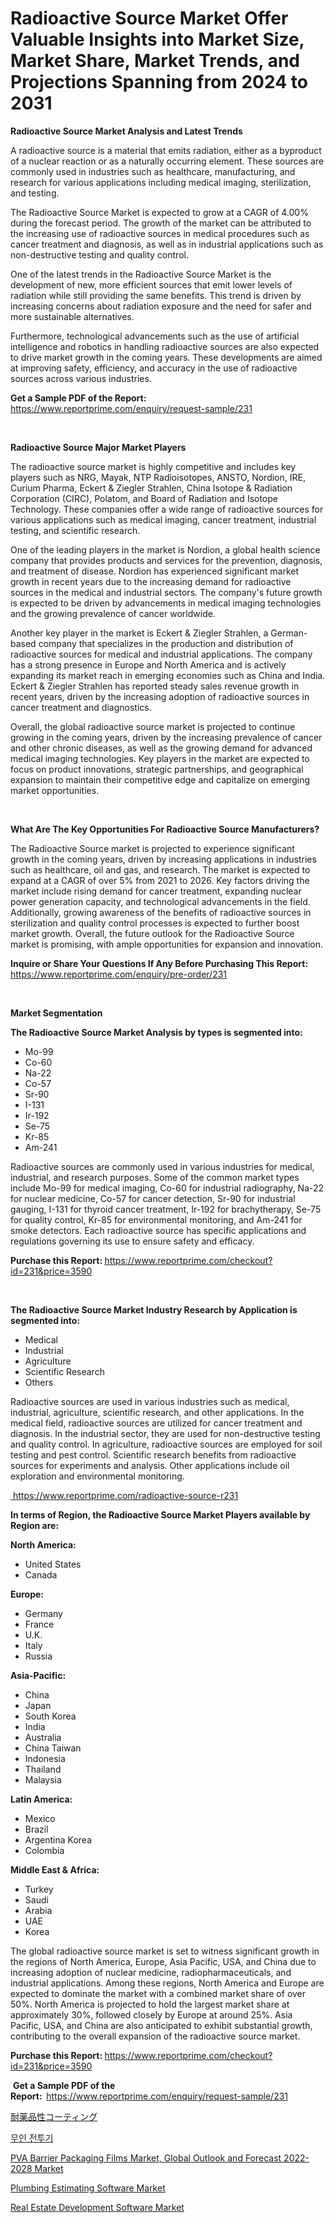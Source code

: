 <p><h1>Radioactive Source Market Offer Valuable Insights into Market Size, Market Share, Market Trends, and Projections Spanning from 2024 to 2031</h1></p><p><strong>Radioactive Source Market Analysis and Latest Trends</strong></p>
<p><p>A radioactive source is a material that emits radiation, either as a byproduct of a nuclear reaction or as a naturally occurring element. These sources are commonly used in industries such as healthcare, manufacturing, and research for various applications including medical imaging, sterilization, and testing.</p><p>The Radioactive Source Market is expected to grow at a CAGR of 4.00% during the forecast period. The growth of the market can be attributed to the increasing use of radioactive sources in medical procedures such as cancer treatment and diagnosis, as well as in industrial applications such as non-destructive testing and quality control.</p><p>One of the latest trends in the Radioactive Source Market is the development of new, more efficient sources that emit lower levels of radiation while still providing the same benefits. This trend is driven by increasing concerns about radiation exposure and the need for safer and more sustainable alternatives.</p><p>Furthermore, technological advancements such as the use of artificial intelligence and robotics in handling radioactive sources are also expected to drive market growth in the coming years. These developments are aimed at improving safety, efficiency, and accuracy in the use of radioactive sources across various industries.</p></p>
<p><strong>Get a Sample PDF of the Report:&nbsp;</strong> <a href="https://www.reportprime.com/enquiry/request-sample/231">https://www.reportprime.com/enquiry/request-sample/231</a></p>
<p>&nbsp;</p>
<p><strong>Radioactive Source Major Market Players</strong></p>
<p><p>The radioactive source market is highly competitive and includes key players such as NRG, Mayak, NTP Radioisotopes, ANSTO, Nordion, IRE, Curium Pharma, Eckert & Ziegler Strahlen, China Isotope & Radiation Corporation (CIRC), Polatom, and Board of Radiation and Isotope Technology. These companies offer a wide range of radioactive sources for various applications such as medical imaging, cancer treatment, industrial testing, and scientific research.</p><p>One of the leading players in the market is Nordion, a global health science company that provides products and services for the prevention, diagnosis, and treatment of disease. Nordion has experienced significant market growth in recent years due to the increasing demand for radioactive sources in the medical and industrial sectors. The company's future growth is expected to be driven by advancements in medical imaging technologies and the growing prevalence of cancer worldwide.</p><p>Another key player in the market is Eckert & Ziegler Strahlen, a German-based company that specializes in the production and distribution of radioactive sources for medical and industrial applications. The company has a strong presence in Europe and North America and is actively expanding its market reach in emerging economies such as China and India. Eckert & Ziegler Strahlen has reported steady sales revenue growth in recent years, driven by the increasing adoption of radioactive sources in cancer treatment and diagnostics.</p><p>Overall, the global radioactive source market is projected to continue growing in the coming years, driven by the increasing prevalence of cancer and other chronic diseases, as well as the growing demand for advanced medical imaging technologies. Key players in the market are expected to focus on product innovations, strategic partnerships, and geographical expansion to maintain their competitive edge and capitalize on emerging market opportunities.</p></p>
<p>&nbsp;</p>
<p><strong>What Are The Key Opportunities For Radioactive Source Manufacturers?</strong></p>
<p><p>The Radioactive Source market is projected to experience significant growth in the coming years, driven by increasing applications in industries such as healthcare, oil and gas, and research. The market is expected to expand at a CAGR of over 5% from 2021 to 2026. Key factors driving the market include rising demand for cancer treatment, expanding nuclear power generation capacity, and technological advancements in the field. Additionally, growing awareness of the benefits of radioactive sources in sterilization and quality control processes is expected to further boost market growth. Overall, the future outlook for the Radioactive Source market is promising, with ample opportunities for expansion and innovation.</p></p>
<p><strong>Inquire or Share Your Questions If Any Before Purchasing This Report:</strong> <a href="https://www.reportprime.com/enquiry/pre-order/231">https://www.reportprime.com/enquiry/pre-order/231</a></p>
<p>&nbsp;</p>
<p><strong>Market Segmentation</strong></p>
<p><strong>The Radioactive Source Market Analysis by types is segmented into:</strong></p>
<p><ul><li>Mo-99</li><li>Co-60</li><li>Na-22</li><li>Co-57</li><li>Sr-90</li><li>I-131</li><li>Ir-192</li><li>Se-75</li><li>Kr-85</li><li>Am-241</li></ul></p>
<p><p>Radioactive sources are commonly used in various industries for medical, industrial, and research purposes. Some of the common market types include Mo-99 for medical imaging, Co-60 for industrial radiography, Na-22 for nuclear medicine, Co-57 for cancer detection, Sr-90 for industrial gauging, I-131 for thyroid cancer treatment, Ir-192 for brachytherapy, Se-75 for quality control, Kr-85 for environmental monitoring, and Am-241 for smoke detectors. Each radioactive source has specific applications and regulations governing its use to ensure safety and efficacy.</p></p>
<p><strong>Purchase this Report:&nbsp;</strong><a href="https://www.reportprime.com/checkout?id=231&price=3590">https://www.reportprime.com/checkout?id=231&price=3590</a></p>
<p>&nbsp;</p>
<p><strong>The Radioactive Source Market Industry Research by Application is segmented into:</strong></p>
<p><ul><li>Medical</li><li>Industrial</li><li>Agriculture</li><li>Scientific Research</li><li>Others</li></ul></p>
<p><p>Radioactive sources are used in various industries such as medical, industrial, agriculture, scientific research, and other applications. In the medical field, radioactive sources are utilized for cancer treatment and diagnosis. In the industrial sector, they are used for non-destructive testing and quality control. In agriculture, radioactive sources are employed for soil testing and pest control. Scientific research benefits from radioactive sources for experiments and analysis. Other applications include oil exploration and environmental monitoring.</p></p>
<p><a href="https://www.reportprime.com/radioactive-source-r231">&nbsp;https://www.reportprime.com/radioactive-source-r231</a></p>
<p><strong>In terms of Region, the Radioactive Source Market Players available by Region are:</strong></p>
<p>
    <p> <strong> North America: </strong>
        <ul>
            <li>United States</li>
            <li>Canada</li>
        </ul>
        </p> 
    <p> <strong> Europe: </strong>
        <ul>
            <li>Germany</li>
            <li>France</li>
            <li>U.K.</li>
            <li>Italy</li>
            <li>Russia</li>
        </ul>
        </p> 
    <p> <strong> Asia-Pacific: </strong>
        <ul>
            <li>China</li>
            <li>Japan</li>
            <li>South Korea</li>
            <li>India</li>
            <li>Australia</li>
            <li>China Taiwan</li>
            <li>Indonesia</li>
            <li>Thailand</li>
            <li>Malaysia</li>
        </ul>
        </p> 
    <p> <strong> Latin America: </strong>
        <ul>
            <li>Mexico</li>
            <li>Brazil</li>
            <li>Argentina Korea</li>
            <li>Colombia</li>
        </ul>
        </p> 
    <p> <strong> Middle East & Africa: </strong>
        <ul>
            <li>Turkey</li>
            <li>Saudi</li>
            <li>Arabia</li>
            <li>UAE</li>
            <li>Korea</li>
        </ul>
    </p>
    </p>
<p><p>The global radioactive source market is set to witness significant growth in the regions of North America, Europe, Asia Pacific, USA, and China due to increasing adoption of nuclear medicine, radiopharmaceuticals, and industrial applications. Among these regions, North America and Europe are expected to dominate the market with a combined market share of over 50%. North America is projected to hold the largest market share at approximately 30%, followed closely by Europe at around 25%. Asia Pacific, USA, and China are also anticipated to exhibit substantial growth, contributing to the overall expansion of the radioactive source market.</p></p>
<p><strong>Purchase this Report: </strong><a href="https://www.reportprime.com/checkout?id=231&price=3590">https://www.reportprime.com/checkout?id=231&price=3590</a></p>
<p>&nbsp;<strong>Get a Sample PDF of the Report:&nbsp;&nbsp;</strong><a href="https://www.reportprime.com/enquiry/request-sample/231">https://www.reportprime.com/enquiry/request-sample/231</a></p>
<p><strong></strong></p>
<p><p><a href="https://medium.com/@russellrodriguez2727/%E3%82%B0%E3%83%AD%E3%83%BC%E3%83%90%E3%83%AB%E5%8C%96%E5%AD%A6%E8%80%90%E6%80%A7%E3%82%B3%E3%83%BC%E3%83%86%E3%82%A3%E3%83%B3%E3%82%B0%E5%B8%82%E5%A0%B4%E3%81%AE%E3%83%88%E3%83%AC%E3%83%B3%E3%83%89-%E6%88%90%E9%95%B7%E6%A9%9F%E4%BC%9A%E3%81%A8%E8%AA%B2%E9%A1%8C%E3%81%B8%E3%81%AE%E6%B4%9E%E5%AF%9F-2024%E5%B9%B4%E3%81%8B%E3%82%892031%E5%B9%B4%E3%81%BE%E3%81%A7%E4%BA%88%E6%B8%AC-56d640b29fdc">耐薬品性コーティング</a></p><p><a href="https://medium.com/@maksymilianbaran1901/2024%EB%85%84%EB%B6%80%ED%84%B0-2031%EB%85%84%EA%B9%8C%EC%A7%80%EC%9D%98-%EB%AC%B4%EC%9D%B8-%EC%A0%84%ED%88%AC%EA%B8%B0-%EC%8B%9C%EC%9E%A5-%EC%8B%A0%ED%9D%A5-%EB%8F%99%ED%96%A5%EA%B3%BC-%EB%AF%B8%EB%9E%98-%EC%A0%84%EB%A7%9D-c9132e51eb5a">무인 전투기</a></p><p><a href="https://medium.com/@crystalwastonh89/pva-barrier-packaging-films-market-global-outlook-and-forecast-2022-2028-market-outlook-and-22ff2aec66e9">PVA Barrier Packaging Films Market, Global Outlook and Forecast 2022-2028 Market</a></p><p><a href="https://issuu.com/reportprime-2/docs/plumbing-estimating-software-market-size-2030.pptx">Plumbing Estimating Software Market</a></p><p><a href="https://issuu.com/reportprime-2/docs/real-estate-development-software-market-size-2030.">Real Estate Development Software Market</a></p></p>